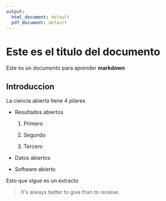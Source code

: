 ```yaml
---
output:
  html_document: default
  pdf_document: default
---
```

# Este es el titulo del documento

Este es un *documento* para aprender **markdown**

## Introduccion

La ciencia abierta tiene 4 pilares

* Resultados abiertos

    1. Primero
    
    1. Segundo 
    
    3. Tercero

* Datos abiertos

* Software abierto

Esto que sigue es un extracto

> It's always better to give 
> than to receive.
